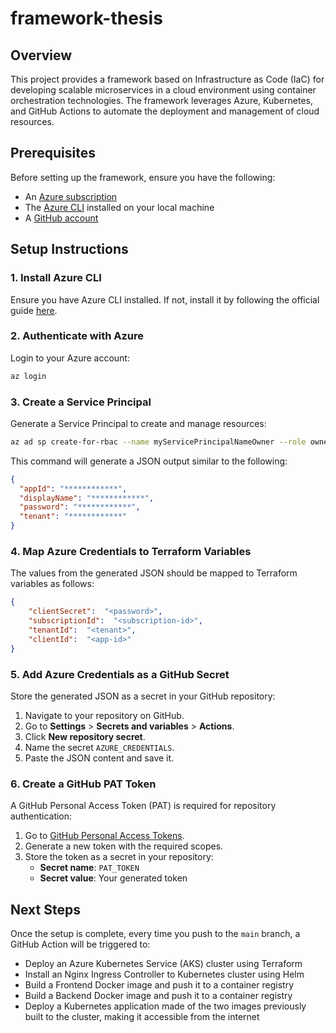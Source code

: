 # framework-thesis

## Overview
This project provides a framework based on Infrastructure as Code (IaC) for developing scalable microservices in a cloud environment using container orchestration technologies. The framework leverages Azure, Kubernetes, and GitHub Actions to automate the deployment and management of cloud resources.

## Prerequisites
Before setting up the framework, ensure you have the following:
- An [Azure subscription](https://azure.microsoft.com/en-us/free/)
- The [Azure CLI](https://learn.microsoft.com/en-us/cli/azure/install-azure-cli) installed on your local machine
- A [GitHub account](https://github.com/)

## Setup Instructions
### 1. Install Azure CLI
Ensure you have Azure CLI installed. If not, install it by following the official guide [here](https://learn.microsoft.com/en-us/cli/azure/install-azure-cli).

### 2. Authenticate with Azure
Login to your Azure account:
```sh
az login
```

### 3. Create a Service Principal
Generate a Service Principal to create and manage resources:
```sh
az ad sp create-for-rbac --name myServicePrincipalNameOwner --role owner --scopes /subscriptions/<subscription-id>
```
This command will generate a JSON output similar to the following:
```json
{
  "appId": "************",
  "displayName": "************",
  "password": "************",
  "tenant": "************"
}
```

### 4. Map Azure Credentials to Terraform Variables
The values from the generated JSON should be mapped to Terraform variables as follows:
```json
{
    "clientSecret":  "<password>",
    "subscriptionId":  "<subscription-id>",
    "tenantId":  "<tenant>",
    "clientId":  "<app-id>"
}
```

### 5. Add Azure Credentials as a GitHub Secret
Store the generated JSON as a secret in your GitHub repository:
1. Navigate to your repository on GitHub.
2. Go to **Settings** > **Secrets and variables** > **Actions**.
3. Click **New repository secret**.
4. Name the secret `AZURE_CREDENTIALS`.
5. Paste the JSON content and save it.

### 6. Create a GitHub PAT Token
A GitHub Personal Access Token (PAT) is required for repository authentication:
1. Go to [GitHub Personal Access Tokens](https://github.com/settings/tokens).
2. Generate a new token with the required scopes.
3. Store the token as a secret in your repository:
   - **Secret name**: `PAT_TOKEN`
   - **Secret value**: Your generated token

## Next Steps
Once the setup is complete, every time you push to the `main` branch, a GitHub Action will be triggered to:
- Deploy an Azure Kubernetes Service (AKS) cluster using Terraform
- Install an Nginx Ingress Controller to Kubernetes cluster using Helm
- Build a Frontend Docker image and push it to a container registry
- Build a Backend Docker image and push it to a container registry
- Deploy a Kubernetes application made of the two images previously built to the cluster, making it accessible from the internet
